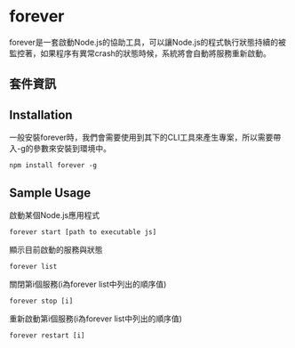 forever
====

forever是一套啟動Node.js的協助工具，可以讓Node.js的程式執行狀態持續的被監控著，如果程序有異常crash的狀態時候，系統將會自動將服務重新啟動。

## 套件資訊

<div class="pkginfo" data-module-name="forever" data-show="version,dependencies"></div>

## Installation

一般安裝forever時，我們會需要使用到其下的CLI工具來產生專案，所以需要帶入-g的參數來安裝到環境中。

```
npm install forever -g
```

## Sample Usage

啟動某個Node.js應用程式

```
forever start [path to executable js]
```
顯示目前啟動的服務與狀態

```
forever list
```

關閉第i個服務(i為forever list中列出的順序值)

```
forever stop [i]
```

重新啟動第i個服務(i為forever list中列出的順序值)

```
forever restart [i]
```

